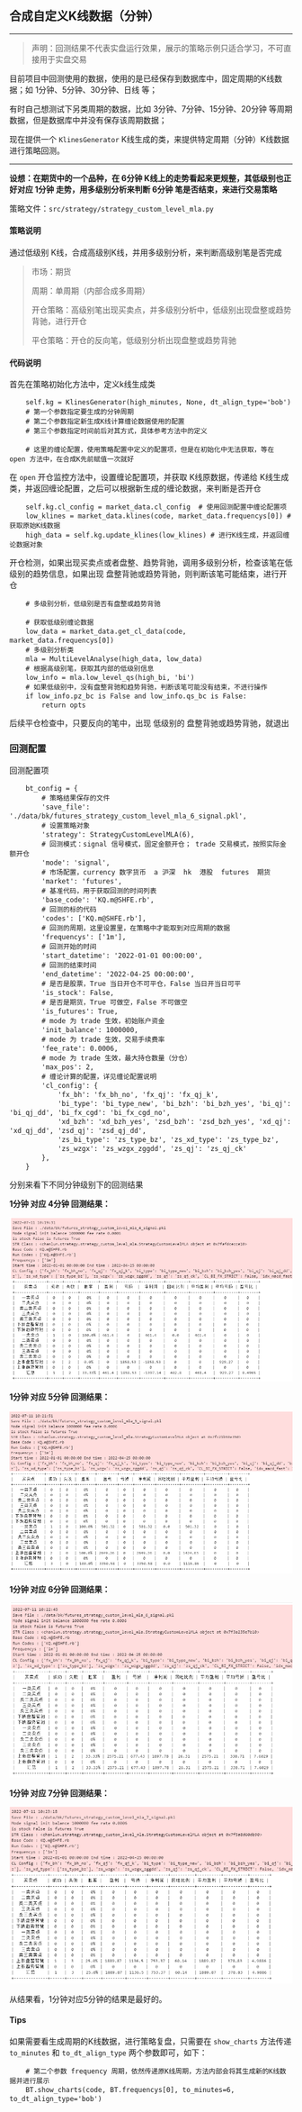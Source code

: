 ## 合成自定义K线数据（分钟）

---

> 声明：回测结果不代表实盘运行效果，展示的策略示例只适合学习，不可直接用于实盘交易

目前项目中回测使用的数据，使用的是已经保存到数据库中，固定周期的K线数据；如 1分钟、5分钟、30分钟、日线 等；

有时自己想测试下另类周期的数据，比如 3分钟、7分钟、15分钟、20分钟 等周期数据，但是数据库中并没有保存该周期数据；

现在提供一个 `KlinesGenerator` K线生成的类，来提供特定周期（分钟）K线数据进行策略回测。

---

**设想：在期货中的一个品种，在 6分钟 K线上的走势看起来更规整，其低级别也正好对应 1分钟 走势，用多级别分析来判断 6分钟 笔是否结束，来进行交易策略**

策略文件：`src/strategy/strategy_custom_level_mla.py`

#### 策略说明

通过低级别 K线，合成高级别K线，并用多级别分析，来判断高级别笔是否完成

> 市场：期货
>
> 周期：单周期（内部合成多周期）
>
> 开仓策略：高级别笔出现买卖点，并多级别分析中，低级别出现盘整或趋势背驰，进行开仓
>
> 平仓策略：开仓的反向笔，低级别分析出现盘整或趋势背驰
>

#### 代码说明

首先在策略初始化方法中，定义k线生成类

        self.kg = KlinesGenerator(high_minutes, None, dt_align_type='bob')
        # 第一个参数指定要生成的分钟周期
        # 第二个参数指定新生成K线计算缠论数据使用的配置
        # 第三个参数指定时间前后对其方式，具体参考方法中的定义

        # 这里的缠论配置，使用策略配置中定义的配置项，但是在初始化中无法获取，等在 open 方法中，在合成K先前赋值一次就好

在 `open` 开仓监控方法中，设置缠论配置项，并获取 K线原数据，传递给 K线生成类，并返回缠论配置，之后可以根据新生成的缠论数据，来判断是否开仓

        self.kg.cl_config = market_data.cl_config  # 使用回测配置中缠论配置项
        low_klines = market_data.klines(code, market_data.frequencys[0]) # 获取原始K线数据
        high_data = self.kg.update_klines(low_klines) # 进行K线生成，并返回缠论数据对象

开仓检测，如果出现买卖点或者盘整、趋势背驰，调用多级别分析，检查该笔在低级别的趋势信息，如果出现 盘整背驰或趋势背驰，则判断该笔可能结束，进行开仓

        # 多级别分析，低级别是否有盘整或趋势背驰

        # 获取低级别缠论数据
        low_data = market_data.get_cl_data(code, market_data.frequencys[0])
        # 多级别分析类
        mla = MultiLevelAnalyse(high_data, low_data) 
        # 根据高级别笔，获取其内部的低级别信息
        low_info = mla.low_level_qs(high_bi, 'bi')
        # 如果低级别中，没有盘整背驰和趋势背驰，判断该笔可能没有结束，不进行操作
        if low_info.pz_bc is False and low_info.qs_bc is False:
            return opts

后续平仓检查中，只要反向的笔中，出现 低级别的 盘整背驰或趋势背驰，就退出

### 回测配置

回测配置项

        bt_config = {
            # 策略结果保存的文件
            'save_file': './data/bk/futures_strategy_custom_level_mla_6_signal.pkl',
            # 设置策略对象
            'strategy': StrategyCustomLevelMLA(6),
            # 回测模式：signal 信号模式，固定金额开仓； trade 交易模式，按照实际金额开仓
            'mode': 'signal',
            # 市场配置，currency 数字货币  a 沪深  hk  港股  futures  期货
            'market': 'futures',
            # 基准代码，用于获取回测的时间列表
            'base_code': 'KQ.m@SHFE.rb',
            # 回测的标的代码
            'codes': ['KQ.m@SHFE.rb'],
            # 回测的周期，这里设置里，在策略中才能取到对应周期的数据
            'frequencys': ['1m'],
            # 回测开始的时间
            'start_datetime': '2022-01-01 00:00:00',
            # 回测的结束时间
            'end_datetime': '2022-04-25 00:00:00',
            # 是否是股票，True 当日开仓不可平仓，False 当日开当日可平
            'is_stock': False,
            # 是否是期货，True 可做空，False 不可做空
            'is_futures': True,
            # mode 为 trade 生效，初始账户资金
            'init_balance': 1000000,
            # mode 为 trade 生效，交易手续费率
            'fee_rate': 0.0006,
            # mode 为 trade 生效，最大持仓数量（分仓）
            'max_pos': 2,
            # 缠论计算的配置，详见缠论配置说明
            'cl_config': {
                'fx_bh': 'fx_bh_no', 'fx_qj': 'fx_qj_k', 
                'bi_type': 'bi_type_new', 'bi_bzh': 'bi_bzh_yes', 'bi_qj': 'bi_qj_dd', 'bi_fx_cgd': 'bi_fx_cgd_no', 
                'xd_bzh': 'xd_bzh_yes', 'zsd_bzh': 'zsd_bzh_yes', 'xd_qj': 'xd_qj_dd', 'zsd_qj': 'zsd_qj_dd',
                'zs_bi_type': 'zs_type_bz', 'zs_xd_type': 'zs_type_bz', 
                'zs_wzgx': 'zs_wzgx_zggdd', 'zs_qj': 'zs_qj_ck'
            },
        }

分别来看下不同分钟级别下的回测结果

**1分钟 对应 4分钟 回测结果：**

![1-4](img/strategy_custom_level_mla_4.png)

**1分钟 对应 5分钟 回测结果：**

![1-5](img/strategy_custom_level_mla_5.png)

**1分钟 对应 6分钟 回测结果：**

![1-6](img/strategy_custom_level_mla_6.png)

**1分钟 对应 7分钟 回测结果：**

![1-6](img/strategy_custom_level_mla_7.png)

从结果看，1分钟对应5分钟的结果是最好的。

#### Tips

如果需要看生成周期的K线数据，进行策略复盘，只需要在 `show_charts` 方法传递 `to_minutes` 和 `to_dt_align_type` 两个参数即可，如下：

        # 第二个参数 frequency 周期，依然传递原K线周期，方法内部会将其生成新的K线数据并进行展示
        BT.show_charts(code, BT.frequencys[0], to_minutes=6, to_dt_align_type='bob')

